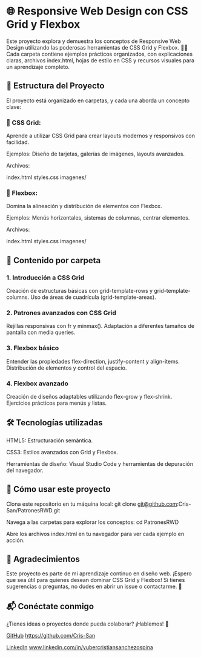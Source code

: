 # 🌐 Responsive Web Design con CSS Grid y Flexbox

Este proyecto explora y demuestra los conceptos de Responsive Web Design utilizando las poderosas herramientas de CSS Grid y Flexbox. 📐✨
Cada carpeta contiene ejemplos prácticos organizados, con explicaciones claras, archivos index.html, hojas de estilo en CSS y recursos visuales para un aprendizaje completo.

## 📁 Estructura del Proyecto

El proyecto está organizado en carpetas, y cada una aborda un concepto clave:

### 📂 CSS Grid:
Aprende a utilizar CSS Grid para crear layouts modernos y responsivos con facilidad.

Ejemplos: Diseño de tarjetas, galerías de imágenes, layouts avanzados.

Archivos:

index.html
styles.css
imagenes/

### 📂 Flexbox:
Domina la alineación y distribución de elementos con Flexbox.

Ejemplos: Menús horizontales, sistemas de columnas, centrar elementos.

Archivos:

index.html
styles.css
imagenes/

## 📜 Contenido por carpeta

### 1. Introducción a CSS Grid
Creación de estructuras básicas con grid-template-rows y grid-template-columns.
Uso de áreas de cuadrícula (grid-template-areas).
### 2. Patrones avanzados con CSS Grid
Rejillas responsivas con fr y minmax().
Adaptación a diferentes tamaños de pantalla con media queries.
### 3. Flexbox básico
Entender las propiedades flex-direction, justify-content y align-items.
Distribución de elementos y control del espacio.
### 4. Flexbox avanzado
Creación de diseños adaptables utilizando flex-grow y flex-shrink.
Ejercicios prácticos para menús y listas.

## 🛠️ Tecnologías utilizadas

HTML5: Estructuración semántica.

CSS3: Estilos avanzados con Grid y Flexbox.

Herramientas de diseño: Visual Studio Code y herramientas de depuración del navegador.

## 🚀 Cómo usar este proyecto
Clona este repositorio en tu máquina local:
git clone git@github.com:Cris-San/PatronesRWD.git

Navega a las carpetas para explorar los conceptos:
cd PatronesRWD

Abre los archivos index.html en tu navegador para ver cada ejemplo en acción.

## 🙌 Agradecimientos

Este proyecto es parte de mi aprendizaje continuo en diseño web. ¡Espero que sea útil para quienes desean dominar CSS Grid y Flexbox! Si tienes sugerencias o preguntas, no dudes en abrir un issue o contactarme. 🌟

## 📬 Conéctate conmigo
¿Tienes ideas o proyectos donde pueda colaborar? ¡Hablemos! 💬

[GitHub](https://img.shields.io/badge/GitHub-black?logo=github&logoColor=white) https://github.com/Cris-San

[LinkedIn](https://img.shields.io/badge/LinkedIn-blue?logo=linkedin&logoColor=white) www.linkedin.com/in/yubercristiansanchezospina





